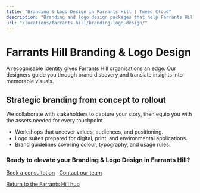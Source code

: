 ```yaml
---
title: "Branding & Logo Design in Farrants Hill | Tweed Cloud"
description: "Branding and logo design packages that help Farrants Hill organisations stand out."
url: "/locations/farrants-hill/branding-logo-design/"
---
```


# Farrants Hill Branding & Logo Design

A recognisable identity gives Farrants Hill organisations an edge. Our designers guide you through brand discovery and translate insights into memorable visuals.

## Strategic branding from concept to rollout

We collaborate with stakeholders to capture your story, then equip you with the assets needed for every touchpoint.

- Workshops that uncover values, audiences, and positioning.
- Logo suites prepared for digital, print, and environmental applications.
- Brand guidelines covering colour, typography, and usage rules.

### Ready to elevate your Branding & Logo Design in Farrants Hill?

[Book a consultation](/consultation/) · [Contact our team](/contact/)

[Return to the Farrants Hill hub](/locations/farrants-hill/)
